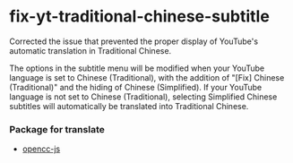 # fix-yt-traditional-chinese-subtitle

Corrected the issue that prevented the proper display of YouTube's automatic translation in Traditional Chinese.

The options in the subtitle menu will be modified when your YouTube language is set to Chinese (Traditional), with the addition of "[Fix] Chinese (Traditional)" and the hiding of Chinese (Simplified). If your YouTube language is not set to Chinese (Traditional), selecting Simplified Chinese subtitles will automatically be translated into Traditional Chinese.

### Package for translate

- [opencc-js](https://github.com/nk2028/opencc-js)
